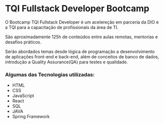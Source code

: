 # TQI Fullstack Developer Bootcamp

O Bootcamp TQI Fullstack Developer é um acelereção em parceria da DIO e a TQI para a capacitação de profissionais da área de TI.

São aproximadamente 125h de conteúdos entre aulas remotas, mentorias e desafios práticos.

Serão abordados temas desde lógica de programação a desenvolvimento de aplicações front-end e back-end, além de conceitos de banco de dados, introdução a Quality Assurance(QA) para testes e qualidade.

### Algumas das Tecnologias utilizadas:

- HTML
- CSS
- JavaScript
- React
- SQL
- JAVA
- Spring Framework